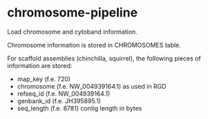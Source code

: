 # chromosome-pipeline
Load chromosome and cytoband information.

Chromosome information is stored in CHROMOSOMES table.

For scaffold assemblies (chinchilla, squirrel), the following pieces of information are stored:

 - map_key    (f.e. 720)
 - chromosome (f.e. NW_004939164.1) as used in RGD
 - refseq_id  (f.e. NW_004939164.1)
 - genbank_id (f.e. JH395895.1)
 - seq_length (f.e. 8781)   contig length in bytes

